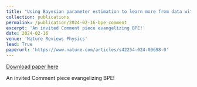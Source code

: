 ```yaml
---
title: "Using Bayesian parameter estimation to learn more from data without black boxes"
collection: publications
permalink: /publication/2024-02-16-bpe_comment
excerpt: 'An invited Comment piece evangelizing BPE!'
date: 2024-02-16
venue: 'Nature Reviews Physics'
lead: True
paperurl: 'https://www.nature.com/articles/s42254-024-00698-0'
---
```


<a href='https://www.nature.com/articles/s42254-024-00698-0'>Download paper here</a>

An invited Comment piece evangelizing BPE!
